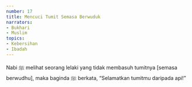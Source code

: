 ```yaml
---
number: 17
title: Mencuci Tumit Semasa Berwuduk
narrators:
- Bukhari
- Muslim
topics:
- Kebersihan
- Ibadah
---
```


Nabi ﷺ melihat seorang lelaki yang tidak membasuh tumitnya [semasa berwudhu], maka baginda ﷺ berkata, “Selamatkan tumitmu daripada api!”
